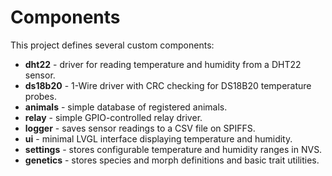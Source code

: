 # Components

This project defines several custom components:

- **dht22** - driver for reading temperature and humidity from a DHT22 sensor.
- **ds18b20** - 1-Wire driver with CRC checking for DS18B20 temperature probes.
- **animals** - simple database of registered animals.
- **relay** - simple GPIO-controlled relay driver.
- **logger** - saves sensor readings to a CSV file on SPIFFS.
- **ui** - minimal LVGL interface displaying temperature and humidity.
- **settings** - stores configurable temperature and humidity ranges in NVS.
- **genetics** - stores species and morph definitions and basic trait utilities.
